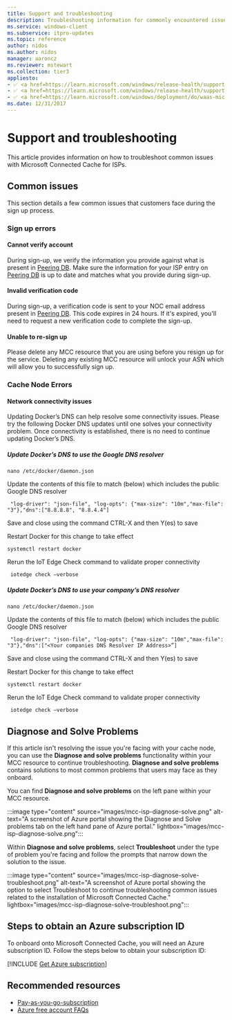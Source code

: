 ```yaml
---
title: Support and troubleshooting
description: Troubleshooting information for commonly encountered issues for onboarding or using Microsoft Connected Cache for ISPs.
ms.service: windows-client
ms.subservice: itpro-updates
ms.topic: reference
author: nidos
ms.author: nidos
manager: aaroncz
ms.reviewer: mstewart
ms.collection: tier3
appliesto: 
- ✅ <a href=https://learn.microsoft.com/windows/release-health/supported-versions-windows-client target=_blank>Windows 11</a>
- ✅ <a href=https://learn.microsoft.com/windows/release-health/supported-versions-windows-client target=_blank>Windows 10</a>
- ✅ <a href=https://learn.microsoft.com/windows/deployment/do/waas-microsoft-connected-cache target=_blank>Microsoft Connected Cache for ISPs</a>	
ms.date: 12/31/2017
---
```


# Support and troubleshooting

This article provides information on how to troubleshoot common issues with Microsoft Connected Cache for ISPs.

## Common issues

This section details a few common issues that customers face during the sign up process.

### Sign up errors

#### Cannot verify account

During sign-up, we verify the information you provide against what is present in [Peering DB](https://www.peeringdb.com/). Make sure the information for your ISP entry on [Peering DB](https://www.peeringdb.com/) is up to date and matches what you provide during sign-up.

#### Invalid verification code

During sign-up, a verification code is sent to your NOC email address present in [Peering DB](https://www.peeringdb.com/). This code expires in 24 hours. If it's expired, you'll need to request a new verification code to complete the sign-up.  

#### Unable to re-sign up

Please delete any MCC resource that you are using before you resign up for the service. Deleting any existing MCC resource will unlock your ASN which will allow you to successfully sign up.



### Cache Node Errors  

#### Network connectivity issues
	
 Updating Docker’s DNS can help resolve some connectivity issues.
 Please try the following Docker DNS updates until one solves your connectivity problem. 
 Once connectivity is established, there is no need to continue updating Docker’s DNS.
	 
##### Update Docker’s DNS to use the Google DNS resolver
		 
	nano /etc/docker/daemon.json
		 
  Update the contents of this file to match (below) which includes the public Google DNS resolver 
		 
		 
  	 
	
	 "log-driver": "json-file", "log-opts": {"max-size": "10m","max-file": "3"},"dns":["8.8.8.8", "8.8.4.4"]
  
		 
Save and close using the command CTRL-X and then Y(es) to save
		 
Restart Docker for this change to take effect
	
	systemctl restart docker
		 
Rerun the IoT Edge Check command to validate proper connectivity
	
	 iotedge check –verbose


##### Update Docker’s DNS to use your company’s DNS resolver
		 
	nano /etc/docker/daemon.json
		 
Update the contents of this file to match (below) which includes the public Google DNS resolver 
	
	 "log-driver": "json-file", "log-opts": {"max-size": "10m","max-file": "3"},"dns":["<Your companies DNS Resolver IP Address>”]

		 
Save and close using the command CTRL-X and then Y(es) to save
		 
Restart Docker for this change to take effect
	
	systemctl restart docker
		 
Rerun the IoT Edge Check command to validate proper connectivity
	   	
	 iotedge check –verbose



## Diagnose and Solve Problems

If this article isn't resolving the issue you're facing with your cache node, you can use the **Diagnose and solve problems** functionality within your MCC resource to continue troubleshooting. **Diagnose and solve problems** contains solutions to most common problems that users may face as they onboard.

You can find **Diagnose and solve problems** on the left pane within your MCC resource.

:::image type="content" source="images/mcc-isp-diagnose-solve.png" alt-text="A screenshot of Azure portal showing the Diagnose and Solve problems tab on the left hand pane of Azure portal." lightbox="images/mcc-isp-diagnose-solve.png":::

Within **Diagnose and solve problems**, select **Troubleshoot** under the type of problem you're facing and follow the prompts that narrow down the solution to the issue.

:::image type="content" source="images/mcc-isp-diagnose-solve-troubleshoot.png" alt-text="A screenshot of Azure portal showing the option to select Troubleshoot to continue troubleshooting common issues related to the installation of Microsoft Connected Cache." lightbox="images/mcc-isp-diagnose-solve-troubleshoot.png":::

## Steps to obtain an Azure subscription ID

To onboard onto Microsoft Connected Cache, you will need an Azure subscription ID. Follow the steps below to obtain your subscription ID:
<!--Using include file, get-azure-subscription.md, for shared content-->
[!INCLUDE [Get Azure subscription](includes/get-azure-subscription.md)]

## Recommended resources

- [Pay-as-you-go-subscription](https://azure.microsoft.com/offers/ms-azr-0003p/)
- [Azure free account FAQs](https://azure.microsoft.com/free/free-account-faq/)

